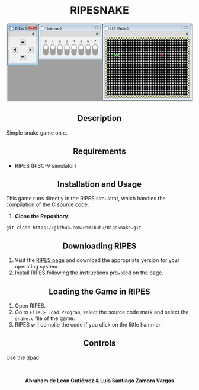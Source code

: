 <h1 align="center">RIPESNAKE</h1>

<p align="center">
  <img src="https://raw.githubusercontent.com/Hamibubu/RipeSnake/main/RipesExample.png" alt="Towers of Hanoi"/>
</p>

<h2 align="center">Description</h2>

Simple snake game on c.

<h2 align="center">Requirements</h2>

- RIPES (RISC-V simulator)

<h2 align="center">Installation and Usage</h2>

This game runs directly in the RIPES simulator, which handles the compilation of the C source code.

1. **Clone the Repository:**


```
git clone https://github.com/Hamibubu/RipeSnake.git
```
   
<h2 align="center">Downloading RIPES</h2>

1. Visit the [RIPES page](https://github.com/mortbopet/Ripes) and download the appropriate version for your operating system.
2. Install RIPES following the instructions provided on the page.

<h2 align="center">Loading the Game in RIPES</h2>

1. Open RIPES.
2. Go to `File > Load Program`, select the source code mark and select the `snake.c` file of the game.
3. RIPES will compile the code if you click on the little hammer.

<h2 align="center">Controls</h2>

Use the dpad 

<br>
<strong><p align="center">Abraham de León Gutiérrez & Luis Santiago Zamora Vargas</p></strong>
<br>
